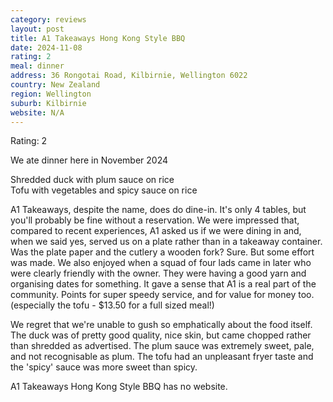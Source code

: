 ```yaml
---
category: reviews
layout: post
title: A1 Takeaways Hong Kong Style BBQ
date: 2024-11-08
rating: 2
meal: dinner
address: 36 Rongotai Road, Kilbirnie, Wellington 6022
country: New Zealand
region: Wellington
suburb: Kilbirnie
website: N/A
---
```

Rating: 2

We ate dinner here in November 2024

Shredded duck with plum sauce on rice  
Tofu with vegetables and spicy sauce on rice  

A1 Takeaways, despite the name, does do dine-in. It's only 4 tables, but you'll probably be fine without a reservation. We were impressed that, compared to recent experiences, A1 asked us if we were dining in and, when we said yes, served us on a plate rather than in a takeaway container. Was the plate paper and the cutlery a wooden fork? Sure. But some effort was made. We also enjoyed when a squad of four lads came in later who were clearly friendly with the owner. They were having a good yarn and organising dates for something. It gave a sense that A1 is a real part of the community. Points for super speedy service, and for value for money too. (especially the tofu - $13.50 for a full sized meal!) 

We regret that we're unable to gush so emphatically about the food itself. The duck was of pretty good quality, nice skin, but came chopped rather than shredded as advertised. The plum sauce was extremely sweet, pale, and not recognisable as plum. The tofu had an unpleasant fryer taste and the 'spicy' sauce was more sweet than spicy. 

A1 Takeaways Hong Kong Style BBQ has no website.